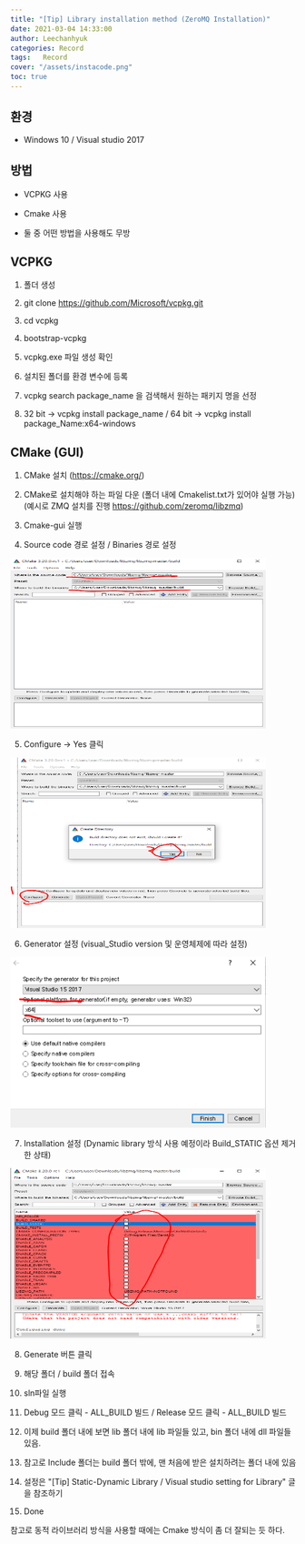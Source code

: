 ```yaml
---
title: "[Tip] Library installation method (ZeroMQ Installation)"
date: 2021-03-04 14:33:00
author: Leechanhyuk
categories: Record
tags:	Record
cover: "/assets/instacode.png"
toc: true
---
```


## 환경

 - Windows 10 / Visual studio 2017

## 방법

 - VCPKG 사용

 - Cmake 사용

 - 둘 중 어떤 방법을 사용해도 무방

## VCPKG

 1. 폴더 생성

 2. git clone https://github.com/Microsoft/vcpkg.git

 3. cd vcpkg

 4. bootstrap-vcpkg

 5. vcpkg.exe 파일 생성 확인

 6. 설치된 폴더를 환경 변수에 등록

 7. vcpkg search package_name 을 검색해서 원하는 패키지 명을 선정

 8. 32 bit -> vcpkg install package_name / 64 bit -> vcpkg install package_Name:x64-windows

## CMake (GUI) 

 1. CMake 설치 (https://cmake.org/)

 2. CMake로 설치해야 하는 파일 다운 (폴더 내에 Cmakelist.txt가 있어야 실행 가능) (예시로 ZMQ 설치를 진행 https://github.com/zeromq/libzmq)

 3. Cmake-gui 실행

 4. Source code 경로 설정 / Binaries 경로 설정

 <img src="/assets/image/20210304a/cmake.png" width="450px" height="300px" title="MAE" alt="MAE"> 
 
 5. Configure -> Yes 클릭

 <img src="/assets/image/20210304a/configure.png" width="450px" height="300px" title="MAE" alt="MAE"> 

 6. Generator 설정 (visual_Studio version 및 운영체제에 따라 설정)

 <img src="/assets/image/20210304a/generater.png" width="450px" height="300px" title="MAE" alt="MAE"> 

 7. Installation 설정 (Dynamic library 방식 사용 예정이라 Build_STATIC 옵션 제거한 상태)

 <img src="/assets/image/20210304a/done.png" width="450px" height="300px" title="MAE" alt="MAE"> 

 8. Generate 버튼 클릭

 9. 해당 폴더 / build 폴더 접속

 10. sln파일 실행

 11. Debug 모드 클릭 - ALL_BUILD 빌드 / Release 모드 클릭 - ALL_BUILD 빌드

 12. 이제 build 폴더 내에 보면 lib 폴더 내에 lib 파일들 있고, bin 폴더 내에 dll 파일들 있음.

 13. 참고로 Include 폴더는 build 폴더 밖에, 맨 처음에 받은 설치하려는 폴더 내에 있음

 14. 설정은 "[Tip] Static-Dynamic Library / Visual studio setting for Library" 글을 참조하기

 15. Done

 참고로 동적 라이브러리 방식을 사용할 때에는 Cmake 방식이 좀 더 잘되는 듯 하다.

 



